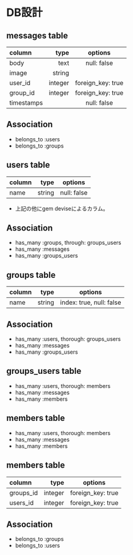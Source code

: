 # DB設計


## messages table
| column     | type        | options                    |
|:-----------|------------:|:--------------------------:|
| body       | text        | null: false                |
| image      | string      |                            |
| user_id    | integer     | foreign_key: true          |
| group_id   | integer     | foreign_key: true          |
| timestamps |             | null: false                |


## Association
+ belongs_to :users
+ belongs_to :groups


## users table
| column     | type        | options                    |
|:-----------|------------:|:--------------------------:|
| name       | string      | null: false                |
+ 上記の他にgem deviseによるカラム。


## Association
+ has_many :groups, through: groups_users
+ has_many :messages
+ has_many :groups_users


## groups table
| column     | type        | options                    |
|:-----------|------------:|:--------------------------:|
| name       | string      |index: true, null: false    |


## Association
+ has_many :users, thorough: groups_users
+ has_many :messages
+ has_many :groups_users


## groups_users table
+ has_many :users, thorough: members
+ has_many :messages
+ has_many :members


## members table
+ has_many :users, thorough: members
+ has_many :messages
+ has_many :members


## members table
| column     | type        | options                    |
|:-----------|------------:|:--------------------------:|
| groups_id  | integer     |foreign_key: true           |
| users_id   | integer     |foreign_key: true           |


## Association
+ belongs_to :groups
+ belongs_to :users


